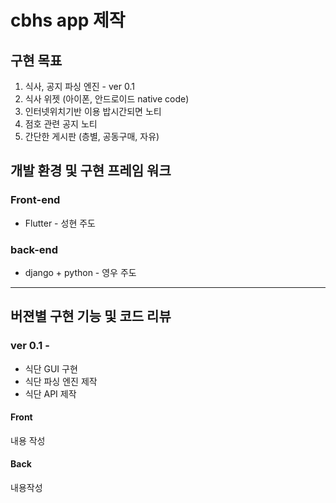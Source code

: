 # cbhs app 제작

## 구현 목표
1. 식사, 공지 파싱 엔진 - ver 0.1
2. 식사 위젯 (아이폰, 안드로이드 native code)
3. 인터넷위치기반 이용 밥시간되면 노티
4. 점호 관련 공지 노티
5. 간단한 게시판 (층별, 공동구매, 자유)

## 개발 환경 및 구현 프레임 워크
### Front-end
* Flutter - 성현 주도

### back-end
* django + python - 영우 주도

----------

## 버젼별 구현 기능 및 코드 리뷰

### ver 0.1 - 
- 식단 GUI 구현
- 식단 파싱 엔진 제작
- 식단 API 제작

#### Front
내용 작성

#### Back
내용작성
